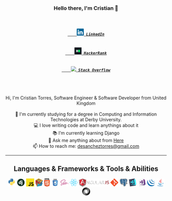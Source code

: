 <h3 align="center">Hello there, I'm Cristian 👋</h3>
<h5 align="center">
  <code>
    <a href="https://www.linkedin.com/in/desancheztorres/" title="LinkedIn Profile">
    <img width="22" src="https://github.com/desancheztorres/desancheztorres/blob/master/images/linkedin.svg"> LinkedIn</a>
  </code>
  <code>
    <a href="https://www.hackerrank.com/desancheztorres" title="HackerRank Profile">
    <img width="22" src="https://github.com/desancheztorres/desancheztorres/blob/master/images/hackerrank.png"> HackerRank</a>
  </code>
  <code>
    <a href="https://stackoverflow.com/users/10347054/desancheztorres" title="Stack Overflow Profile">
    <img width="22" src="https://github.com/zdesancheztorres/desancheztorres/blob/master/images/stackoverflow.svg"> Stack Overflow</a>
  </code>
</h5>
<br>
<p align="center">
  Hi, I'm Cristian Torres, Software Engineer & Software Developer from United Kingdom
  <br>
  <br>
  🔬 I'm currently studying for a degree in Computing and Information Technologies at Derby University.
  <br>
  💻 I love writing code and learn anythings about it
  <br>
  📚 I’m currently learning Django
  <br>
  💬 Ask me anything about from <a href="https://github.com/desancheztorres/desancheztorres/issues" title="Issues">Here</a>
  <br>
  📫 How to reach me: <a href="mailto: desancheztorres@gmail.com">desancheztorres@gmail.com</a>
</p>

<hr>

<h2 align="center">Languages & Frameworks & Tools & Abilities</h2>

<p align="center">
  <code><img title="Python" height="25" src="https://github.com/desancheztorres/desancheztorres/blob/master/images/python-original.svg"></code>
  <code><img title="Django" height="25" src="https://github.com/desancheztorres/desancheztorres/blob/master/images/django.png"></code>
  <code><img title="Javascript" height="25" src="https://github.com/desancheztorres/desancheztorres/blob/master/images/javascript.svg"></code>
  <code><img title="Problem Solving" height="25" src="https://github.com/desancheztorres/desancheztorres/blob/master/images/problemSolving.png"></code>
  <code><img title="HTML5" height="25" src="https://github.com/desancheztorres/desancheztorres/blob/master/images/html5.svg"></code>
  <code><img title="CSS" height="25" src="https://github.com/desancheztorres/desancheztorres/blob/master/images/css.svg"></code>
  <code><img title="SASS" height="25" src="https://github.com/desancheztorres/desancheztorres/blob/master/images/sass.svg"></code>
  <code><img title="React" height="25" src="https://github.com/desancheztorres/desancheztorres/blob/master/images/react-original.svg"></code>
  <code><img title="AngularJS" height="25" src="https://github.com/desancheztorres/desancheztorres/blob/master/images/angularjs.png"></code>
  <code><img title="Git" height="25" src="https://github.com/desancheztorres/desancheztorres/blob/master/images/git-original.svg"></code>
  <code><img title="PostgreSQL" height="25" src="https://github.com/desancheztorres/desancheztorres/blob/master/images/postgresql.svg"></code>
  <code><img title="Visual Studio Code" height="25" src="https://github.com/desancheztorres/desancheztorres/blob/master/images/vscode.png"></code>
  <code><img title="Microsoft Visual Studio" height="25" src="https://github.com/desancheztorres/desancheztorres/blob/master/images/visualstudio.png"></code>
  <code><img title="JQuery" height="25" src="https://github.com/desancheztorres/desancheztorres/blob/master/images/jquery-original.svg"></code>
  <code><img title="Java" height="25" src="https://github.com/desancheztorres/desancheztorres/blob/master/images/java-original.svg"></code>
  <code><img title="JSON" height="25" src="https://github.com/desancheztorres/desancheztorres/blob/master/images/json.svg"></code>
</p>
